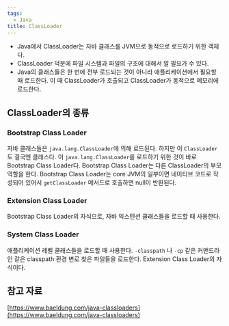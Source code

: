 ```yaml
---
tags:
  - Java
title: ClassLoader
---
```



- Java에서 ClassLoader는 자바 클래스를 JVM으로 동적으로 로드하기 위한 객체다.
- ClassLoader 덕분에 파일 시스템과 파일의 구조에 대해서 알 필요가 수 있다.
- Java의 클래스들은 한 번에 전부 로드되는 것이 아니라 애플리케이션에서 필요할 때 로드한다. 이 때 ClassLoader가 호출되고 ClassLoader가 동적으로 메모리에 로드한다.

## ClassLoader의 종류

### Bootstrap Class Loader

자바 클래스들은 `java.lang.ClassLoader`에 의해 로드된다. 하지만 이 `ClassLoader`도 결국엔 클래스다. 이 `java.lang.ClassLoader`를 로드하기 위한 것이 바로 Bootstrap Class Loader다. Bootstrap Class Loader는 다른 ClassLoader의 부모 역할을 한다. Bootstrap Class Loader는 core JVM의 일부이면 네이티브 코드로 작성되어 있어서 `getClassLoader` 메서드로 호출하면 null이 반환된다.

### Extension Class Loader

Bootstrap Class Loader의 자식으로, 자바 익스텐션 클래스들을 로드할 때 사용한다. 

### System Class Loader

애플리케이션 레벨 클래스들을 로드할 때 사용한다. `-classpath` 나 `-cp` 같은 커맨드라인 같은 classpath 환경 변로 찾은 파일들을 로드한다. Extension Class Loader의 자식이다.

## 참고 자료

[https://www.baeldung.com/java-classloaders](https://www.baeldung.com/java-classloaders)
